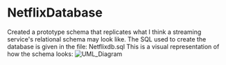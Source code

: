 # NetflixDatabase
Created a prototype schema that replicates what I think a streaming service's relational schema may look like. 
The SQL used to create the database is given in the file: Netflixdb.sql
This is a visual representation of how the schema looks: 
![UML_Diagram](https://user-images.githubusercontent.com/67656355/118061100-49210600-b362-11eb-981b-fb1449cd7d31.jpg)

